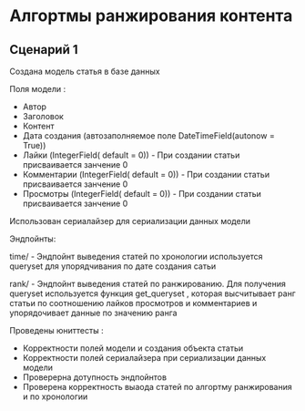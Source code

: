 # Алгортмы ранжирования контента

## Сценарий 1

Создана модель статья в базе данных 

Поля модели :
* Автор
* Заголовок
* Контент
* Дата создания (автозаполняемое поле DateTimeField(autonow = True))
* Лайки (IntegerField( default = 0)) - При создании статьи присваивается занчение 0
* Комментарии (IntegerField( default = 0)) - При создании статьи присваивается занчение 0
* Просмотры  (IntegerField( default = 0)) - При создании статьи присваивается занчение 0

Использован сериалайзер для сериализации данных модели

Эндпойнты:

time/ - Эндпойнт выведения статей по хронологии
используется queryset для упорядчивания по дате создания сатьи

rank/ - Эндпойнт выведения статей по ранжированию.
Для получения queryset используется функция get_queryset , которая высчитывает ранг статьи по соотношению лайков просмотров и комментариев и упорядочивает данные по значению ранга

Проведены юниттесты :

* Корректности полей модели и создания объекта статьи
* Корректности полей сериалайзера при сериализации данных модели
* Проверерна дотупность эндпойнтов 
* Проверена корректность выаода статей по алгортму ранжирования и по хронологии


